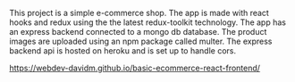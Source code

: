 This project is a simple e-commerce shop. The app is made with react hooks and redux using the the latest redux-toolkit technology. The app has an express backend connected to a mongo db database. The product images are uploaded using an npm package called multer. The express backend api is hosted on heroku and is set up to handle cors. 

https://webdev-davidm.github.io/basic-ecommerce-react-frontend/
